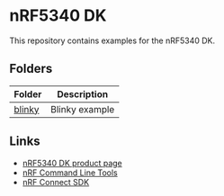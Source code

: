 # nRF5340 DK

This repository contains examples for the nRF5340 DK.

## Folders

| Folder              | Description    |
| ------------------- | -------------- |
| [blinky](./blinky/) | Blinky example |

## Links

- [nRF5340 DK product page](https://www.nordicsemi.com/Products/Development-hardware/nRF5340-DK)
- [nRF Command Line Tools](https://www.nordicsemi.com/Products/Development-tools/nRF-Command-Line-Tools)
- [nRF Connect SDK](https://www.nordicsemi.com/Software-and-tools/Software/nRF-Connect-SDK)